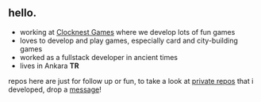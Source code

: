 ## hello.

  - working at [Clocknest Games](https://github.com/clocknest-games) where we develop lots of fun games
  - loves to develop and play games, especially card and city-building games
  - worked as a fullstack developer in ancient times
  - lives in Ankara **TR**

repos here are just for follow up or fun, to take a look at <u>private repos</u> that i developed, drop a [message](mailto:bugrahandemir@gmail.com)!

<!--
**bugdem/bugdem** is a ✨ _special_ ✨ repository because its `README.md` (this file) appears on your GitHub profile.

Here are some ideas to get you started:

- 🔭 I’m currently working on ...
- 🌱 I’m currently learning ...
- 👯 I’m looking to collaborate on ...
- 🤔 I’m looking for help with ...
- 💬 Ask me about ...
- 📫 How to reach me: ...
- 😄 Pronouns: ...
- ⚡ Fun fact: ...
-->
